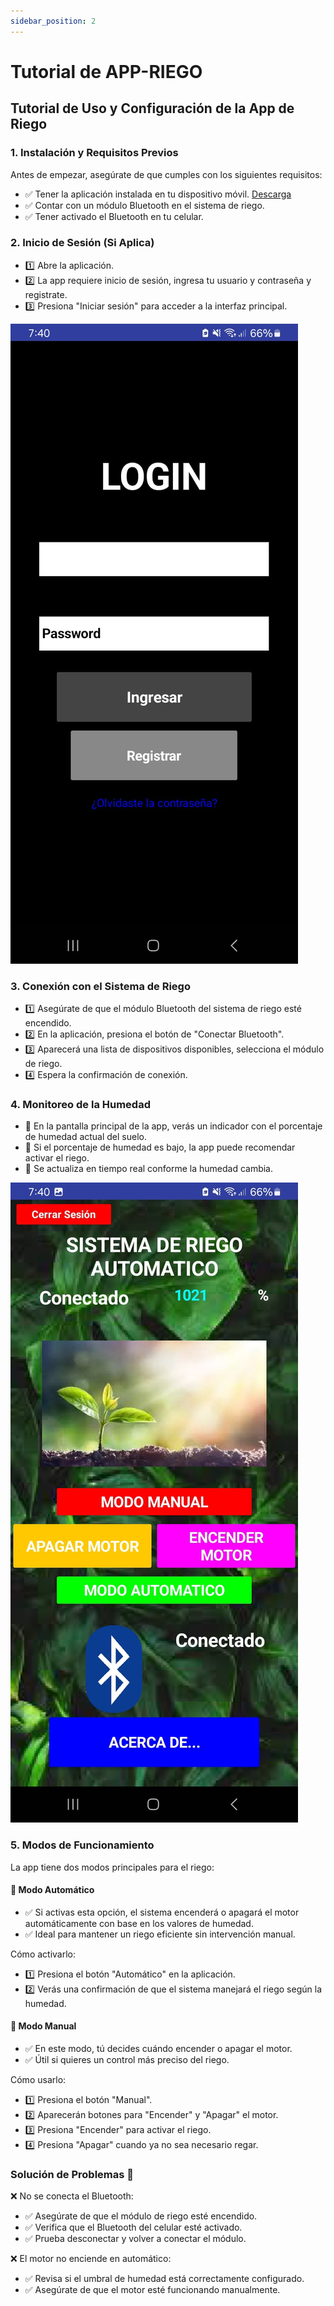 ```yaml
---
sidebar_position: 2
---
```


# Tutorial de APP-RIEGO
## Tutorial de Uso y Configuración de la App de Riego 

### 1. Instalación y Requisitos Previos
Antes de empezar, asegúrate de que cumples con los siguientes requisitos:
- ✅ Tener la aplicación instalada en tu dispositivo móvil. [Descarga](https://github.com/VicDel05/FloraPlus.git)
- ✅ Contar con un módulo Bluetooth en el sistema de riego.
- ✅ Tener activado el Bluetooth en tu celular.

### 2. Inicio de Sesión (Si Aplica)
- 1️⃣ Abre la aplicación.
- 2️⃣ La app requiere inicio de sesión, ingresa tu usuario y contraseña y registrate.
- 3️⃣ Presiona "Iniciar sesión" para acceder a la interfaz principal.


![Example image](../../static/img/LOGIN-RIEGO.jpg)

### 3. Conexión con el Sistema de Riego 
- 1️⃣ Asegúrate de que el módulo Bluetooth del sistema de riego esté encendido.
- 2️⃣ En la aplicación, presiona el botón de "Conectar Bluetooth".
- 3️⃣ Aparecerá una lista de dispositivos disponibles, selecciona el módulo de riego.
- 4️⃣ Espera la confirmación de conexión.

### 4. Monitoreo de la Humedad 
- 📌 En la pantalla principal de la app, verás un indicador con el porcentaje de humedad actual del suelo.
- 📌 Si el porcentaje de humedad es bajo, la app puede recomendar activar el riego.
- 📌 Se actualiza en tiempo real conforme la humedad cambia.

![Example image](../../static/img/INTERFAZ-RIEGO.jpg)

### 5. Modos de Funcionamiento 
La app tiene dos modos principales para el riego:

#### 🔹 Modo Automático
- ✅ Si activas esta opción, el sistema encenderá o apagará el motor automáticamente con base en los valores de humedad.
- ✅ Ideal para mantener un riego eficiente sin intervención manual.

Cómo activarlo:
- 1️⃣ Presiona el botón "Automático" en la aplicación.
- 2️⃣ Verás una confirmación de que el sistema manejará el riego según la humedad.

#### 🔹 Modo Manual
- ✅ En este modo, tú decides cuándo encender o apagar el motor.
- ✅ Útil si quieres un control más preciso del riego.

Cómo usarlo:
- 1️⃣ Presiona el botón "Manual".
- 2️⃣ Aparecerán botones para "Encender" y "Apagar" el motor.
- 3️⃣ Presiona "Encender" para activar el riego.
- 4️⃣ Presiona "Apagar" cuando ya no sea necesario regar.

### Solución de Problemas 🔧
❌ No se conecta el Bluetooth:
- ✅ Asegúrate de que el módulo de riego esté encendido.
- ✅ Verifica que el Bluetooth del celular esté activado.
- ✅ Prueba desconectar y volver a conectar el módulo.

❌ El motor no enciende en automático:
- ✅ Revisa si el umbral de humedad está correctamente configurado.
- ✅ Asegúrate de que el motor esté funcionando manualmente.